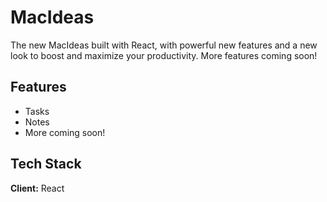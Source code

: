 # MacIdeas

The new MacIdeas built with React, with powerful new features and a new look to boost and maximize your productivity. More features coming soon!

## Features

- Tasks
- Notes
- More coming soon!

## Tech Stack

**Client:** React

